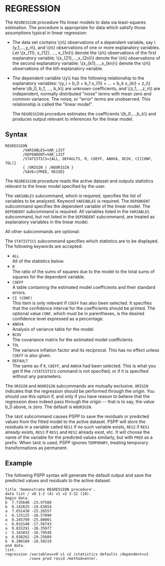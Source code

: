 # REGRESSION

The `REGRESSION` procedure fits linear models to data via least-squares
estimation.  The procedure is appropriate for data which satisfy those
assumptions typical in linear regression:

- The data set contains \\(n\\) observations of a dependent variable,
  say \\(y_1,...,y_n\\), and \\(n\\) observations of one or more
  explanatory variables.  Let \\(x_{11}, x_{12}, ..., x_{1n}\\\)
  denote the \\(n\\) observations of the first explanatory variable;
  \\(x_{21},...,x_{2n}\\) denote the \\(n\\) observations of the
  second explanatory variable; \\(x_{k1},...,x_{kn}\\) denote the
  \\(n\\) observations of the kth explanatory variable.

- The dependent variable \\(y\\) has the following relationship to the
  explanatory variables: \\(y_i = b_0 + b_1 x_{1i} + ... + b_k
  x_{ki} + z_i\\) where \\(b_0, b_1, ..., b_k\\) are unknown
  coefficients, and \\(z_1,...,z_n\\) are independent, normally
  distributed "noise" terms with mean zero and common variance.  The
  noise, or "error" terms are unobserved.  This relationship is called
  the "linear model".

   The `REGRESSION` procedure estimates the coefficients
\\(b_0,...,b_k\\) and produces output relevant to inferences for the
linear model.

## Syntax

```
REGRESSION
        /VARIABLES=VAR_LIST
        /DEPENDENT=VAR_LIST
        /STATISTICS={ALL, DEFAULTS, R, COEFF, ANOVA, BCOV, CI[CONF, TOL]}
        { /ORIGIN | /NOORIGIN }
        /SAVE={PRED, RESID}
```

The `REGRESSION` procedure reads the active dataset and outputs
statistics relevant to the linear model specified by the user.

The `VARIABLES` subcommand, which is required, specifies the list of
variables to be analyzed.  Keyword `VARIABLES` is required.  The
`DEPENDENT` subcommand specifies the dependent variable of the linear
model.  The `DEPENDENT` subcommand is required.  All variables listed
in the `VARIABLES` subcommand, but not listed in the `DEPENDENT`
subcommand, are treated as explanatory variables in the linear model.

All other subcommands are optional:

The `STATISTICS` subcommand specifies which statistics are to be
displayed.  The following keywords are accepted:

* `ALL`  
  All of the statistics below.
* `R`  
  The ratio of the sums of squares due to the model to the total sums
  of squares for the dependent variable.
* `COEFF`  
  A table containing the estimated model coefficients and their
  standard errors.
* `CI (CONF)`  
  This item is only relevant if `COEFF` has also been selected.  It
  specifies that the confidence interval for the coefficients should
  be printed.  The optional value `CONF`, which must be in
  parentheses, is the desired confidence level expressed as a
  percentage.
* `ANOVA`  
  Analysis of variance table for the model.
* `BCOV`  
  The covariance matrix for the estimated model coefficients.
* `TOL`  
  The variance inflation factor and its reciprocal.  This has no
  effect unless `COEFF` is also given.
* `DEFAULT`  
  The same as if `R`, `COEFF`, and `ANOVA` had been selected.  This is
  what you get if the `/STATISTICS` command is not specified, or if it
  is specified without any parameters.

The `ORIGIN` and `NOORIGIN` subcommands are mutually exclusive.
`ORIGIN` indicates that the regression should be performed through the
origin.  You should use this option if, and only if you have reason to
believe that the regression does indeed pass through the origin -- that
is to say, the value b_0 above, is zero.  The default is `NOORIGIN`.

The `SAVE` subcommand causes PSPP to save the residuals or predicted
values from the fitted model to the active dataset.  PSPP will store the
residuals in a variable called `RES1` if no such variable exists, `RES2`
if `RES1` already exists, `RES3` if `RES1` and `RES2` already exist,
etc.  It will choose the name of the variable for the predicted values
similarly, but with `PRED` as a prefix.  When `SAVE` is used, PSPP
ignores `TEMPORARY`, treating temporary transformations as permanent.

## Example

The following PSPP syntax will generate the default output and save the
predicted values and residuals to the active dataset.

```
title 'Demonstrate REGRESSION procedure'.
data list / v0 1-2 (A) v1 v2 3-22 (10).
begin data.
b  7.735648 -23.97588
b  6.142625 -19.63854
a  7.651430 -25.26557
c  6.125125 -16.57090
a  8.245789 -25.80001
c  6.031540 -17.56743
a  9.832291 -28.35977
c  5.343832 -16.79548
a  8.838262 -29.25689
b  6.200189 -18.58219
end data.
list.
regression /variables=v0 v1 v2 /statistics defaults /dependent=v2
           /save pred resid /method=enter.

```
